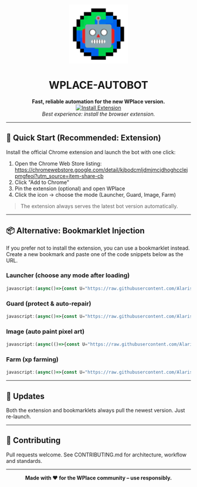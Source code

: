 <p align="center">
  <a href="https://chromewebstore.google.com/detail/kjbodcmljdmjmcjdhoghcclejpmgfeoj?utm_source=item-share-cb" target="_blank" rel="noopener">
    <img src="src/addons/Auto-bot-extension/icons/icon128.png" alt="WPlace AutoBOT" width="160" height="160"/>
  </a>
</p>

<h1 align="center">WPLACE-AUTOBOT</h1>

<p align="center">
  <strong>Fast, reliable automation for the new WPlace version.</strong><br/>
  <a href="https://chromewebstore.google.com/detail/kjbodcmljdmjmcjdhoghcclejpmgfeoj?utm_source=item-share-cb"><img src="chrome-extension-icon.svg" alt="Install Extension" height="70"/></a><br/>
  <em>Best experience: install the browser extension.</em>
</p>

---

## 🚀 Quick Start (Recommended: Extension)

Install the official Chrome extension and launch the bot with one click:

1. Open the Chrome Web Store listing:
   https://chromewebstore.google.com/detail/kjbodcmljdmjmcjdhoghcclejpmgfeoj?utm_source=item-share-cb
2. Click "Add to Chrome"
3. Pin the extension (optional) and open WPlace
4. Click the icon → choose the mode (Launcher, Guard, Image, Farm)

> The extension always serves the latest bot version automatically.

---

## 📦 Alternative: Bookmarklet Injection
If you prefer not to install the extension, you can use a bookmarklet instead.
Create a new bookmark and paste one of the code snippets below as the URL.

### Launcher (choose any mode after loading)
```javascript
javascript:(async()=>{const U="https://raw.githubusercontent.com/Alarisco/WPlace-AutoBOT/refs/heads/main/Auto-Launcher.js";try{const r=await fetch(U,{cache:"no-cache"});if(!r.ok)throw new Error(r.status+" "+r.statusText);const code=await r.text();const blob=new Blob([code+"\n//# sourceURL="+U],{type:"text/javascript"});const blobUrl=URL.createObjectURL(blob);try{await new Promise((ok,err)=>{const s=document.createElement("script");s.src=blobUrl;s.onload=ok;s.onerror=err;document.documentElement.appendChild(s);});}catch(e){await import(blobUrl);}}catch(e){alert("[Auto-Launcher] Could not load/inject: "+e.message+"\nTry another page or use Option C (module).");}})();
```

### Guard (protect & auto-repair)
```javascript
javascript:(async()=>{const U="https://raw.githubusercontent.com/Alarisco/WPlace-AutoBOT/refs/heads/main/Auto-Guard.js";try{const r=await fetch(U,{cache:"no-cache"});if(!r.ok)throw new Error(r.status+" "+r.statusText);const code=await r.text();const blob=new Blob([code+"\n//# sourceURL="+U],{type:"text/javascript"});const blobUrl=URL.createObjectURL(blob);try{await new Promise((ok,err)=>{const s=document.createElement("script");s.src=blobUrl;s.onload=ok;s.onerror=err;document.documentElement.appendChild(s);});}catch(e){await import(blobUrl);}}catch(e){alert("[Auto-Guard] Could not load/inject: "+e.message+"\nTry another page or use Option C (module).");}})();
```

### Image (auto paint pixel art)
```javascript
javascript:(async(()=>{const U="https://raw.githubusercontent.com/Alarisco/WPlace-AutoBOT/refs/heads/main/Auto-Image.js";try{const r=await fetch(U,{cache:"no-cache"});if(!r.ok)throw new Error(r.status+" "+r.statusText);const code=await r.text();const blob=new Blob([code+"\n//# sourceURL="+U],{type:"text/javascript"});const blobUrl=URL.createObjectURL(blob);try{await new Promise((ok,err)=>{const s=document.createElement("script");s.src=blobUrl;s.onload=ok;s.onerror=err;document.documentElement.appendChild(s);});}catch(e){await import(blobUrl);}}catch(e){alert("[Auto-Image] Could not load/inject: "+e.message+"\nTry another page or use Option C (module).");}})();
```

### Farm (xp farming)
```javascript
javascript:(async()=>{const U="https://raw.githubusercontent.com/Alarisco/WPlace-AutoBOT/refs/heads/main/Auto-Farm.js";try{const r=await fetch(U,{cache:"no-cache"});if(!r.ok)throw new Error(r.status+" "+r.statusText);const code=await r.text();const blob=new Blob([code+"\n//# sourceURL="+U],{type:"text/javascript"});const blobUrl=URL.createObjectURL(blob);try{await new Promise((ok,err)=>{const s=document.createElement("script");s.src=blobUrl;s.onload=ok;s.onerror=err;document.documentElement.appendChild(s);});}catch(e){await import(blobUrl);}}catch(e){alert("[Auto-Farm] Could not load/inject: "+e.message+"\nTry another page or use Option C (module).");}})();
```

---

## 🔄 Updates
Both the extension and bookmarklets always pull the newest version. Just re-launch.

---

## 🤝 Contributing
Pull requests welcome. See CONTRIBUTING.md for architecture, workflow and standards.

---

<p align="center"><strong>Made with ❤️ for the WPlace community – use responsibly.</strong></p>
